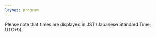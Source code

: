 ```yaml
---
layout: program
---
```


<div class="alert alert-warning my-4" role="alert">
Please note that times are displayed in JST (Japanese Standard Time; UTC+9). 
</div>


